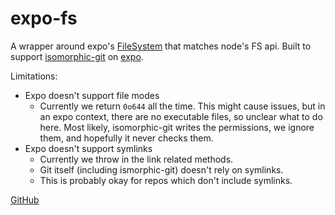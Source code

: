 # expo-fs

A wrapper around expo's
[FileSystem](https://docs.expo.io/versions/latest/sdk/filesystem/) that
matches node's FS api. Built to support
[isomorphic-git](https://isomorphic-git.org/) on [expo](https://expo.io/).

Limitations:

- Expo doesn't support file modes
  - Currently we return `0o644` all the time. This might cause issues, but in
    an expo context, there are no executable files, so unclear what to do here.
    Most likely, isomorphic-git writes the permissions, we ignore them, and
    hopefully it never checks them.
- Expo doesn't support symlinks
  - Currently we throw in the link related methods.
  - Git itself (including ismorphic-git) doesn't rely on symlinks.
  - This is probably okay for repos which don't include symlinks.

[GitHub](https://github.com/GenerousLabs/expo-fs)
